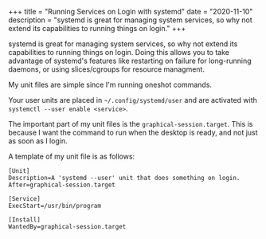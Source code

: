 +++
title = "Running Services on Login with systemd"
date = "2020-11-10"
description = "systemd is great for managing system services, so why not extend its capabilities to running things on login."
+++

systemd is great for managing system services, so why not extend its capabilities to running things on login. Doing this allows you to take advantage of systemd's features like restarting on failure for long-running daemons, or using slices/cgroups for resource managment.

My unit files are simple since I'm running oneshot commands.

Your user units are placed in `~/.config/systemd/user` and are activated with `systemctl --user enable <service>`.

The important part of my unit files is the `graphical-session.target`. This is because I want the command to run when the desktop is ready, and not just as soon as I login.

A template of my unit file is as follows:

```systemd
[Unit]
Description=A 'systemd --user' unit that does something on login.
After=graphical-session.target

[Service]
ExecStart=/usr/bin/program

[Install]
WantedBy=graphical-session.target
```
